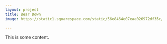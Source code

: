 ```yaml
---
layout: project
title: Bear Down
image: https://static1.squarespace.com/static/56e8464e07eaa026972df35c/t/586fba556b8f5b0e75059140/1483717208259/forest.jpg?format=1500w

---
```


This is some content.
